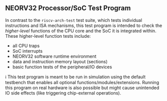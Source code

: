 ## NEORV32 Processor/SoC Test Program

In contrast to the `riscv-arch-test` test suite, which tests individual instructions and ISA mechanisms, this
test program is intended to check the _higher-level_ functions of the CPU core and the SoC it is integrated within.
These higher-level function tests include:

* all CPU traps
* SoC interrupts
* NEORV32 software runtime environment
* data and instruction memory layout (sections)
* basic function tests of the peripheral/IO devices

:information_source: This test program is meant to be run in simulation using the default testbench that enables
all optional functions/modules/extensions. Running this program on real hardware is also possible but might
cause unintended IO side effects (like triggering chip-external operations).
